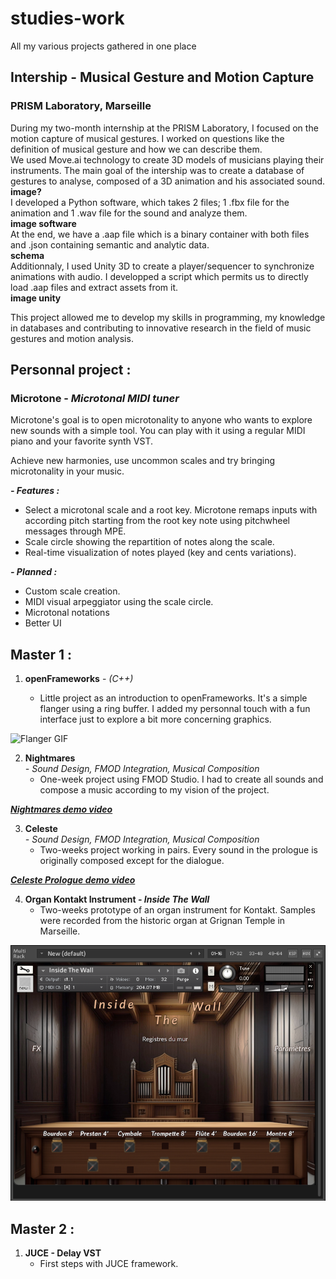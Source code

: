 # studies-work
All my various projects gathered in one place

## Intership - Musical Gesture and Motion Capture
### PRISM Laboratory, Marseille

During my two-month internship at the PRISM Laboratory, I focused on the motion capture of musical gestures. I worked on questions like the definition of musical gesture and how we can describe them.  
We used Move.ai technology to create 3D models of musicians playing their instruments. The main goal of the intership was to create a database of gestures to analyse, composed of a 3D animation and his associated sound.
__image?__  
I developed a Python software, which takes 2 files; 1 .fbx file for the animation and 1 .wav file for the sound and analyze them.  
__image software__  
At the end, we have a .aap file which is a binary container with both files and .json containing semantic and analytic data.  
__schema__  
Additionnaly, I used Unity 3D to create a player/sequencer to synchronize animations with audio. I developped a script which permits us to directly load .aap files and extract assets from it.  
__image unity__  

This project allowed me to develop my skills in programming, my knowledge in databases and contributing to innovative research in the field of music gestures and motion analysis.


## Personnal project :
### Microtone - _Microtonal MIDI tuner_
Microtone's goal is to open microtonality to anyone who wants to explore new sounds with a simple tool. You can play with it using a regular MIDI piano and your favorite synth VST.

Achieve new harmonies, use uncommon scales and try bringing microtonality in your music.

***- Features :***
- Select a microtonal scale and a root key. Microtone remaps inputs with according pitch starting from the root key note using pitchwheel messages through MPE.
- Scale circle showing the repartition of notes along the scale.
- Real-time visualization of notes played (key and cents variations).

***- Planned :***
- Custom scale creation.
- MIDI visual arpeggiator using the scale circle.
- Microtonal notations
- Better UI 

## Master 1 : 

1. **openFrameworks** - _(C++)_
   
    - Little project as an introduction to openFrameworks. It's a simple flanger using a ring buffer. I added my personnal touch with a fun interface just to explore a bit more concerning graphics.

![Flanger GIF](Resources/oFflanger.gif)

2. **Nightmares**  
_- Sound Design, FMOD Integration, Musical Composition_
    - One-week project using FMOD Studio. I had to create all sounds and compose a music according to my vision of the project.


***[Nightmares demo video](https://youtu.be/17RsxzRhjLo)***


3. **Celeste**  
_- Sound Design, FMOD Integration, Musical Composition_
    - Two-weeks project working in pairs. Every sound in the prologue is originally composed except for the dialogue.


***[Celeste Prologue demo video](https://youtu.be/uj4BmEaQM3w)***

4. **Organ Kontakt Instrument - _Inside The Wall_**  
    - Two-weeks prototype of an organ instrument for Kontakt. Samples were recorded from the historic organ at Grignan Temple in Marseille.

![Front Panel](Resources/InsideTheWall-FrontPanel.PNG)

## Master 2 :

1. **JUCE - Delay VST**
    - First steps with JUCE framework.




